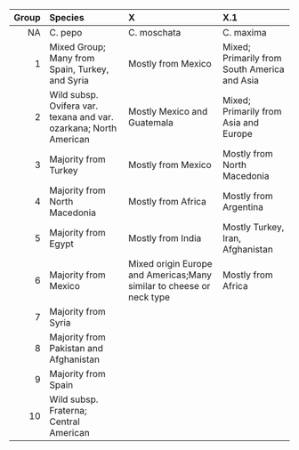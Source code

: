 | Group|Species                                                           |X                                                                    |X.1                                           |
|-----:|:-----------------------------------------------------------------|:--------------------------------------------------------------------|:---------------------------------------------|
|    NA|C. pepo                                                           |C. moschata                                                          |C. maxima                                     |
|     1|Mixed Group; Many from Spain, Turkey, and Syria                   |Mostly from Mexico                                                   |Mixed;  Primarily from South America and Asia |
|     2|Wild subsp. Ovifera var. texana and var. ozarkana; North American |Mostly Mexico and Guatemala                                          |Mixed; Primarily from Asia and Europe         |
|     3|Majority from Turkey                                              |Mostly from Mexico                                                   |Mostly from North Macedonia                   |
|     4|Majority from North Macedonia                                     |Mostly from Africa                                                   |Mostly from Argentina                         |
|     5|Majority from Egypt                                               |Mostly from India                                                    |Mostly Turkey, Iran, Afghanistan              |
|     6|Majority from Mexico                                              |Mixed origin Europe and Americas;Many similar to cheese or neck type |Mostly from Africa                            |
|     7|Majority from Syria                                               |                                                                     |                                              |
|     8|Majority from Pakistan and Afghanistan                            |                                                                     |                                              |
|     9|Majority from Spain                                               |                                                                     |                                              |
|    10|Wild subsp. Fraterna; Central American                            |                                                                     |                                              |

